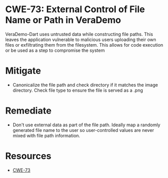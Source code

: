 # CWE-73: External Control of File Name or Path in VeraDemo
VeraDemo-Dart uses untrusted data while constructing file paths. This leaves the application vulnerable to malicious users uploading their own files or exfiltrating them from the filesystem. This allows for code execution or be used as a step to compromise the system

# Mitigate
* Canonicalize the file path and check directory if it matches the image directory. Check file type to ensure the file is served as a .png

# Remediate
* Don't use external data as part of the file path. Ideally map a randomly generated file name to the user so user-controlled values are never mixed with file path information.

# Resources
* [CWE-73](https://cwe.mitre.org/data/definitions/73.html)